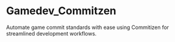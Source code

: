 # Gamedev_Commitzen
Automate game commit standards with ease using Commitizen for streamlined development workflows.

